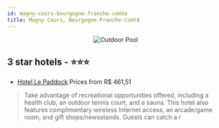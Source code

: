 ```yaml
---
id: magny-cours-bourgogne-franche-comte
title: Magny Cours, Bourgogne-Franche-Comté
---
```


<center><img src="https://i.travelapi.com/hotels/1000000/20000/13800/13702/69df0a3f_z.jpg" alt="Outdoor Pool" /></center>


##  3 star hotels - ⭐️⭐️⭐️

-    [Hotel Le Paddock](https://us.hurb.com/hotels/magny-cours/hotel-le-paddock-JNP-JP856801?cmp=18055) Prices from R$ 461,51
   > Take advantage of recreational opportunities offered, including a health club, an outdoor tennis court, and a sauna. This hotel also features complimentary wireless Internet access, an arcade/game room, and gift shops/newsstands. Guests can catch a r
